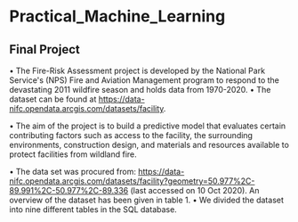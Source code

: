 # Practical_Machine_Learning
## Final Project

•	The Fire-Risk Assessment project is developed by the National Park Service's (NPS) Fire and Aviation Management program to respond to the devastating 2011 wildfire season and holds data from 1970-2020. 
•	The dataset can be found at https://data-nifc.opendata.arcgis.com/datasets/facility. 

•	The aim of the project is to build a predictive model that evaluates certain contributing factors such as access to the facility, the surrounding environments, construction design, and materials and resources available to protect facilities from wildland fire.

•	The data set was procured from:
https://data-nifc.opendata.arcgis.com/datasets/facility?geometry=50.977%2C-89.991%2C-50.977%2C-89.336 
(last accessed on 10 Oct 2020). An overview of the dataset has been given in table 1.
•	We divided the dataset into nine different tables in the SQL database. 

